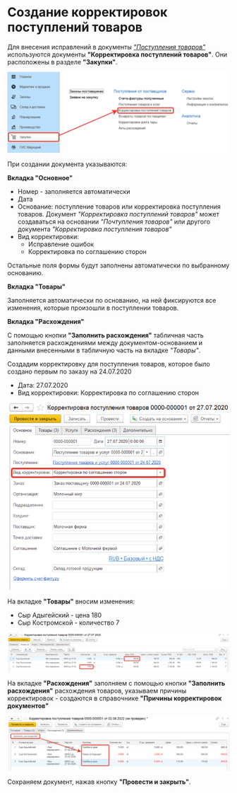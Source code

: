 # Создание корректировок поступлений товаров

Для внесения исправлений в документы [*"Поступления товаров"*](ReceiptOfProducts.md) используются документы **"Корректировка поступлений товаров"**. Они расположены в разделе **"Закупки"**.

[![1][1]][1]

При создании документа указываются:

**Вкладка "Основное"**

- Номер - заполняется автоматически
- Дата
- Основание: поступление товаров или корректировка поступления товаров. Документ *"Корректировка поступлений товаров"* может создаваться на основании *"Почтупления товаров"* или другого документа *"Корректировка поступления товаров"*
- Вид корректировки:
    - Исправление ошибок
    - Корректировка по соглашению сторон

Остальные поля формы будут заполнены автоматически по выбранному основанию. 

**Вкладка "Товары"**

Заполняется автоматически по основанию, на ней фиксируются все изменения, которые произошли в поступлении товаров.

**Вкладка "Расхождения"**

С помощью кнопки **"Заполнить расхождения"** табличная часть заполняется расхождениями между документом-основанием и данными внесенными в табличную часть на вкладке *"Товары"*.

Создадим корректировку для поступления товаров, которое было создано первым по заказу на 24.07.2020

- Дата: 27.07.2020
- Вид корректировки: Корректировка по соглашению сторон

[![2][2]][2]

На вкладке **"Товары"** вносим изменения:

- Сыр Адыгейский - цена 180
- Сыр Костромской - количество 7

[![3][3]][3]

На вкладке **"Расхождения"** заполняем с помощью кнопки **"Заполнить расхождения"** расхождения товаров, указываем причины корректировок - создаются в справочнике **"Причины корректировок документов"**

[![4][4]][4]

Сохраняем документ, нажав кнопку **"Провести и закрыть"**.

[1]: AdjustmentOfReceiptOfProducts.assets/1.png
[2]: AdjustmentOfReceiptOfProducts.assets/2.png
[3]: AdjustmentOfReceiptOfProducts.assets/3.png
[4]: AdjustmentOfReceiptOfProducts.assets/4.png